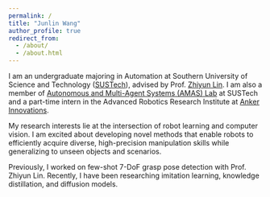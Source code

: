 ```yaml
---
permalink: /
title: "Junlin Wang"
author_profile: true
redirect_from: 
  - /about/
  - /about.html
---
```


I am an undergraduate majoring in Automation at Southern University of Science and Technology ([SUSTech](https://www.sustech.edu.cn/en/)), advised by Prof. [Zhiyun Lin](https://scholar.google.com/citations?user=ic9y2dIAAAAJ&hl=en). I am also a member of [Autonomous and Multi-Agent Systems (AMAS) Lab](https://github.com/SUSTech-AMASLAB) at SUSTech and a part-time intern in the Advanced Robotics Research Institute at [Anker Innovations](https://en.anker-in.com/).

My research interests lie at the intersection of robot learning and computer vision. I am excited about developing novel methods that enable robots to efficiently acquire diverse, high-precision manipulation skills while generalizing to unseen objects and scenarios.

Previously, I worked on few-shot 7-DoF grasp pose detection with Prof. Zhiyun Lin. Recently, I have been researching imitation learning, knowledge distillation, and diffusion models.

